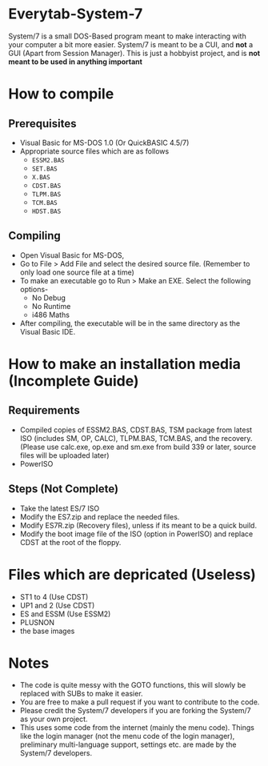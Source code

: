 # Everytab-System-7
System/7 is a small DOS-Based program meant to make interacting with your computer a bit more easier. System/7 is meant to be a CUI, and **not** a GUI (Apart from Session Manager). This is just a hobbyist project, and is **not meant to be used in anything important**

# How to compile

## Prerequisites

- Visual Basic for MS-DOS 1.0 (Or QuickBASIC 4.5/7)
- Appropriate source files which are as follows
  * `ESSM2.BAS`
  * `SET.BAS`
  * `X.BAS`
  * `CDST.BAS`
  * `TLPM.BAS`
  * `TCM.BAS`
  * `HDST.BAS`

## Compiling
- Open Visual Basic for MS-DOS,
- Go to File > Add File and select the desired source file. (Remember to only load one source file at a time)
- To make an executable go to Run > Make an EXE. Select the following options-
  * No Debug
  * No Runtime
  * i486 Maths
- After compiling, the executable will be in the same directory as the Visual Basic IDE.

# How to make an installation media (Incomplete Guide)

## Requirements
- Compiled copies of ESSM2.BAS, CDST.BAS, TSM package from latest ISO (includes SM, OP, CALC), TLPM.BAS, TCM.BAS, and the recovery. (Please use calc.exe, op.exe and sm.exe from build 339 or later, source files will be uploaded later)
- PowerISO

## Steps (Not Complete)
- Take the latest ES/7 ISO
- Modify the ES7.zip and replace the needed files.
- Modify ES7R.zip (Recovery files), unless if its meant to be a quick build.
- Modify the boot image file of the ISO (option in PowerISO) and replace CDST at the root of the floppy.

# Files which are depricated (Useless)

- ST1 to 4 (Use CDST)
- UP1 and 2 (Use CDST)
- ES and ESSM (Use ESSM2)
- PLUSNON
- the base images

# Notes
- The code is quite messy with the GOTO functions, this will slowly be replaced with SUBs to make it easier.
- You are free to make a pull request if you want to contribute to the code.
- Please credit the System/7 developers if you are forking the System/7 as your own project.
- This uses some code from the internet (mainly the menu code). Things like the login manager (not the menu code of the login manager), preliminary multi-language support, settings etc. are made by the System/7 developers.
